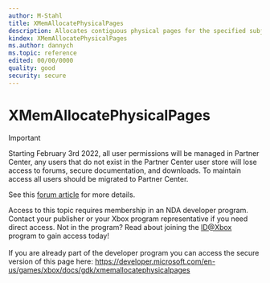 ```yaml
---
author: M-Stahl
title: XMemAllocatePhysicalPages
description: Allocates contiguous physical pages for the specified subject process.
kindex: XMemAllocatePhysicalPages
ms.author: dannych
ms.topic: reference
edited: 00/00/0000
quality: good
security: secure
---
```


# XMemAllocatePhysicalPages
> [!IMPORTANT]
> Starting February 3rd 2022, all user permissions will be managed in Partner Center, any users that do not exist in the Partner Center user store will lose access to forums, secure documentation, and downloads. To maintain access all users should be migrated to Partner Center. <p></p>See this <a href="https://forums.xboxlive.com/articles/132187/breaking-change-user-access-for-forums-secure-docu.html">forum article</a> for more details.  

 Access to this topic requires membership in an NDA developer program. Contact your publisher or your Xbox program representative if you need direct access. Not in the program? Read about joining the <a href="https://www.xbox.com/Developers/id">ID@Xbox</a> program to gain access today!  <br/><br/>If you are already part of the developer program you can access the secure version of this page here: <a target="_blank" href="https://developer.microsoft.com/en-us/games/xbox/docs/gdk/xmemallocatephysicalpages">https://developer.microsoft.com/en-us/games/xbox/docs/gdk/xmemallocatephysicalpages</a>